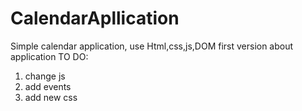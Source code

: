 # CalendarApllication
Simple calendar application, use Html,css,js,DOM
first version about application
TO DO:
1. change js
2. add events
3. add new css
